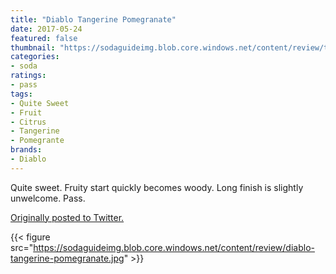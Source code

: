 ```yaml
---
title: "Diablo Tangerine Pomegranate"
date: 2017-05-24
featured: false
thumbnail: "https://sodaguideimg.blob.core.windows.net/content/review/thumbs/diablo-tangerine-pomegranate.jpg"
categories:
- soda
ratings:
- pass
tags:
- Quite Sweet
- Fruit
- Citrus
- Tangerine
- Pomegrante
brands:
- Diablo
---
```


Quite sweet. Fruity start quickly becomes woody. Long finish is slightly unwelcome. Pass.

[Originally posted to Twitter.](https://twitter.com/Cavorter/status/867477572929683457)

{{< figure src="https://sodaguideimg.blob.core.windows.net/content/review/diablo-tangerine-pomegranate.jpg" >}}
